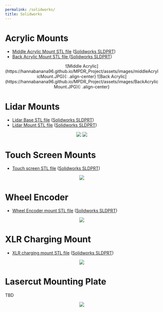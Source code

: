 ```yaml
---
permalink: /solidworks/
title: Solidworks
---
```

# Acrylic Mounts
* [Middle Acrylic Mount STL file](https://github.com/hannabanana96/MRPD_Masters/blob/main/acrylicMounts/middleAcrylicMount.STL)
([Solidworks SLDPRT](https://github.com/hannabanana96/MRPD_Masters/blob/main/acrylicMounts/acrylicMount_1.SLDPRT))
* [Back Acrylic Mount STL file ](https://github.com/hannabanana96/MRPD_Masters/blob/main/acrylicMounts/backAcrylicMount.STL)
([Solidworks SLDPRT](https://github.com/hannabanana96/MRPD_Masters/blob/main/acrylicMounts/acrylicMount_3.SLDPRT))


<p align="center">
![Middle Acrylic](https://hannabanana96.github.io/MPDR_Project/assets/images/middleAcrylicMount.JPG){: .align-center}
![Back Acrylic](https://hannabanana96.github.io/MPDR_Project/assets/images/BackAcrylicMount.JPG){: .align-center}
</p>

# Lidar Mounts
* [Lidar Base STL file](https://github.com/hannabanana96/MRPD_Masters/blob/main/lidarMounts/lidarBase.STL)
([Solidworks SLDPRT](https://github.com/hannabanana96/MRPD_Masters/blob/main/lidarMounts/lidarBase.SLDPRT))
* [Lidar Mount STL file](https://github.com/hannabanana96/MRPD_Masters/blob/main/lidarMounts/lidarMount.STL)
([Solidworks SLDPRT](https://github.com/hannabanana96/MRPD_Masters/blob/main/lidarMounts/lidarMount.SLDPRT))

<p align="center">
  <img src="https://github.com/hannabanana96/MRPD_Masters/blob/main/lidarMounts/lidarBase.JPG">
  <img src="https://github.com/hannabanana96/MRPD_Masters/blob/main/lidarMounts/lidarMount.JPG">
</p>

# Touch Screen Mounts
* [Touch screen STL file](https://github.com/hannabanana96/MRPD_Masters/blob/main/touchScreenMounts/touchscreenMount.STL)
([Solidworks SLDPRT](https://github.com/hannabanana96/MRPD_Masters/blob/main/touchScreenMounts/touchscreenMount.SLDPRT))

<p align="center">
  <img src="https://github.com/hannabanana96/MRPD_Masters/blob/main/touchScreenMounts/touchscreenMount.JPG">
</p>

# Wheel Encoder
* [Wheel Encoder mount STL file](https://github.com/hannabanana96/MRPD_Masters/blob/main/wheelEncoderMounts/motor_final.STL)
([Solidworks SLDPRT](https://github.com/hannabanana96/MRPD_Masters/blob/main/wheelEncoderMounts/motor.SLDPRT))

<p align="center">
  <img src="https://github.com/hannabanana96/MRPD_Masters/blob/main/wheelEncoderMounts/wheelEncoder.JPG">
</p>

# XLR Charging Mount
* [XLR charging mount STL file](https://github.com/hannabanana96/MRPD_Masters/blob/main/xlrChargingMount/xlrMount.STL)
([Solidworks SLDPRT](https://github.com/hannabanana96/MRPD_Masters/blob/main/xlrChargingMount/xlrMount.SLDPRT))

<p align="center">
  <img src="https://github.com/hannabanana96/MRPD_Masters/blob/main/xlrChargingMount/xlrcharging.JPG">
</p>

# Lasercut Mounting Plate
TBD

<p align="center">
  <img src="https://github.com/hannabanana96/MRPD_Masters/blob/main/lasercutMountingPlate/lasercut_img.JPG">
</p>
